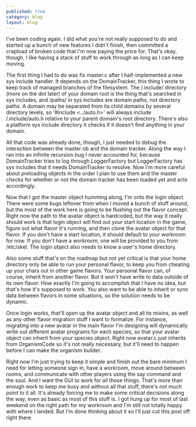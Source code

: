 ```yaml
---
published: true
category: blog
layout: blog
---
```


I've been coding again. I did what you're not really supposed to do and started up a bunch of new features I didn't finish, then committed a crapload of broken code that I'm now paying the price for. That's okay, though, I like having a stack of stuff to work through as long as I can keep moving. 

The first thing I had to do was fix master.c after I half-implemented a new sys include handler. It depends on the DomainTracker, this thing I wrote to keep track of managed branches of the filesystem. The /.include/ directory (more on the dot later) of your domain root is the thing that's searched in sys includes, and /paths/ in sys includes are domain paths, not directory paths. A domain may be separated from its child domains by several directory levels, so '#include <../auto.h>' will always include /.include/auto.h relative to your parent domain's root directory. There's also a platform sys include directory it checks if it doesn't find anything in your domain.
<!-- more -->
All that code was already done, though, I just needed to debug the interaction between the master ob and the domain tracker. Along the way I ran into an infinite recursion bug I never accounted for, because DomainTracker tries to log through LoggerFactory but LoggerFactory has sys includes that it needs DomainTracker to resolve. Now I'm more careful about preloading objects in the order I plan to use them and the master checks for whether or not the domain tracker has been loaded yet and acts accordingly.

Now that I got the master object humming along, I'm onto the login object. There were some bugs leftover from when I moved a bunch of stuff around, but the most of the work here is going to be flushing out the flavor concept. Right now the path to the avatar object is hardcoded, but the way it really should work is that login object will find out your start location in the game, figure out what flavor it's running, and then clone the avatar object for that flavor. If you don't have a start location, it should default to your workroom for now. If you don't have a workroom, one will be provided to you from /etc/skel. The login object also needs to know a user's home directory.

Also some stuff that's on the roadmap but not yet critical is that your home directory only be able to run your personal flavor, to keep you from cheating up your chars out in other game flavors. Your personal flavor can, of course, inherit from another flavor. But it won't have write to data outside of its own flavor. How exactly I'm going to accomplish that I have no idea, but that's how it's supposed to work. You also want to be able to inherit or sync data between flavors in some situations, so the solution needs to be dynamic. 

Once login works, that'll open up the avatar object and all its mixins, as well as any other flavor migration stuff I want to formalize. For instance, migrating into a new avatar in the main flavor I'm designing will dynamically write out different avatar programs for each species, so that your avatar object can inherit from your species object. Right now avatar.c just inherits from OrganismCode so it's not really necessary, but it'll need to happen before I can make the organism builder.

Right now I'm just trying to keep it simple and finish out the bare minimum I need for letting someone sign in, have a workroom, move around between rooms, and communicate with other players using the say command and the soul. And I want the GUI to work for all those things. That's more than enough work to keep me busy and without all that stuff, there's not much point to it all. It's already forcing me to make some critical decisions along the way, even as basic as most of this stuff is. I got hung up for most of last weekend on the right path for my workroom and I'm still not totally happy with where I landed. But I'm done thinking about it so I'll just cut this post off right there.
